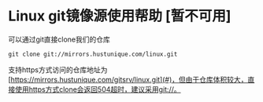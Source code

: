 # Linux git镜像源使用帮助 \[暂不可用\]

可以通过git直接clone我们的仓库

```
git clone git://mirrors.hustunique.com/linux.git
```

支持https方式访问的仓库地址为[https://mirrors.hustunique.com/gitsrv/linux.git](#)，但由于仓库体积较大，直接使用https方式clone会返回504超时，建议采用git://。

